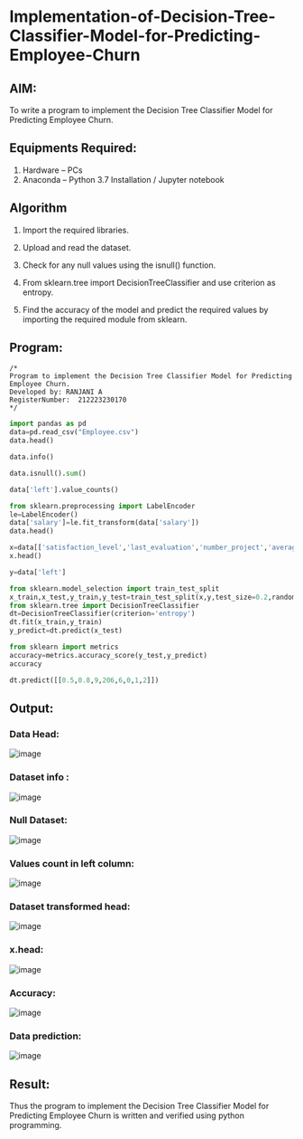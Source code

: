 # Implementation-of-Decision-Tree-Classifier-Model-for-Predicting-Employee-Churn

## AIM:
To write a program to implement the Decision Tree Classifier Model for Predicting Employee Churn.

## Equipments Required:
1. Hardware – PCs
2. Anaconda – Python 3.7 Installation / Jupyter notebook

## Algorithm

1. Import the required libraries.

2. Upload and read the dataset.

3. Check for any null values using the isnull() function.

4. From sklearn.tree import DecisionTreeClassifier and use criterion as entropy.

5. Find the accuracy of the model and predict the required values by importing the required module from sklearn.

## Program:
```
/*
Program to implement the Decision Tree Classifier Model for Predicting Employee Churn.
Developed by: RANJANI A
RegisterNumber:  212223230170
*/
```
```python
import pandas as pd
data=pd.read_csv("Employee.csv")
data.head()

data.info()

data.isnull().sum()

data['left'].value_counts()

from sklearn.preprocessing import LabelEncoder
le=LabelEncoder()
data['salary']=le.fit_transform(data['salary'])
data.head()

x=data[['satisfaction_level','last_evaluation','number_project','average_montly_hours','time_spend_company','Work_accident','promotion_last_5years','salary']]
x.head()

y=data['left']

from sklearn.model_selection import train_test_split
x_train,x_test,y_train,y_test=train_test_split(x,y,test_size=0.2,random_state=100)
from sklearn.tree import DecisionTreeClassifier
dt=DecisionTreeClassifier(criterion='entropy')
dt.fit(x_train,y_train)
y_predict=dt.predict(x_test)

from sklearn import metrics
accuracy=metrics.accuracy_score(y_test,y_predict)
accuracy

dt.predict([[0.5,0.8,9,206,6,0,1,2]])
```

## Output:
### Data Head:
![image](https://github.com/HIRU-VIRU/Implementation-of-Decision-Tree-Classifier-Model-for-Predicting-Employee-Churn/assets/145972122/d5cb75c8-1a61-40b1-9f55-9dd6e2f28fe9)

### Dataset info :
![image](https://github.com/HIRU-VIRU/Implementation-of-Decision-Tree-Classifier-Model-for-Predicting-Employee-Churn/assets/145972122/909d5c90-e8fc-4e80-a696-180be9736872)

### Null Dataset:
![image](https://github.com/HIRU-VIRU/Implementation-of-Decision-Tree-Classifier-Model-for-Predicting-Employee-Churn/assets/145972122/955a342a-5f5c-4b9e-b092-08c418ca2f04)

### Values count in left column:
![image](https://github.com/HIRU-VIRU/Implementation-of-Decision-Tree-Classifier-Model-for-Predicting-Employee-Churn/assets/145972122/1e5df3da-26d0-4310-b3c4-7ef739eb55c3)

### Dataset transformed head:
![image](https://github.com/HIRU-VIRU/Implementation-of-Decision-Tree-Classifier-Model-for-Predicting-Employee-Churn/assets/145972122/c5309dd8-61d5-4bbc-9339-ce580509b787)

### x.head:
![image](https://github.com/HIRU-VIRU/Implementation-of-Decision-Tree-Classifier-Model-for-Predicting-Employee-Churn/assets/145972122/f10c925a-3ac2-44ef-a6ec-1e15da68f1d8)
### Accuracy:

![image](https://github.com/HIRU-VIRU/Implementation-of-Decision-Tree-Classifier-Model-for-Predicting-Employee-Churn/assets/145972122/723a87ad-58a9-4512-90d1-31cddd146a48)

### Data prediction:
![image](https://github.com/HIRU-VIRU/Implementation-of-Decision-Tree-Classifier-Model-for-Predicting-Employee-Churn/assets/145972122/c51ce862-b453-4847-abcc-cfb56674ed3d)


## Result:
Thus the program to implement the  Decision Tree Classifier Model for Predicting Employee Churn is written and verified using python programming.
